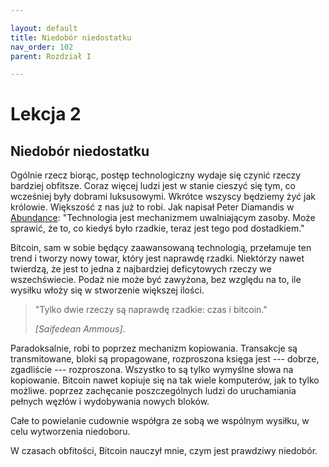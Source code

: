 ```yaml
---

layout: default
title: Niedobór niedostatku
nav_order: 102
parent: Rozdział I

---
```


# Lekcja 2

## Niedobór niedostatku

Ogólnie rzecz biorąc, postęp technologiczny wydaje się czynić rzeczy bardziej
obfitsze. Coraz więcej ludzi jest w stanie cieszyć się tym, co wcześniej
były dobrami luksusowymi. Wkrótce wszyscy będziemy żyć jak królowie. Większość z nas
już to robi. Jak napisał Peter Diamandis w [Abundance](https://www.diamandis.com/abundance): "Technologia jest mechanizmem uwalniającym zasoby. Może sprawić, że to, co kiedyś było rzadkie, teraz jest tego pod dostadkiem."

Bitcoin, sam w sobie będący zaawansowaną technologią, przełamuje ten trend i tworzy
nowy towar, który jest naprawdę rzadki. Niektórzy nawet twierdzą, że jest to jedna z
najbardziej deficytowych rzeczy we wszechświecie. Podaż nie może być zawyżona, bez względu na to, ile wysiłku włoży się w stworzenie większej ilości.

> "Tylko dwie rzeczy są naprawdę rzadkie: czas i bitcoin."
> 
> <cite>[Saifedean Ammous]</cite>.

Paradoksalnie, robi to poprzez mechanizm kopiowania. Transakcje są
transmitowane, bloki są propagowane, rozproszona księga jest --- dobrze,
zgadliście --- rozproszona. Wszystko to są tylko wymyślne słowa na
kopiowanie. Bitcoin nawet kopiuje się na tak wiele komputerów, jak to tylko możliwe.
poprzez zachęcanie poszczególnych ludzi do uruchamiania pełnych węzłów i wydobywania nowych bloków.

Całe to powielanie cudownie współgra ze sobą we wspólnym wysiłku, w celu wytworzenia niedoboru.

W czasach obfitości, Bitcoin nauczył mnie, czym jest prawdziwy niedobór.

